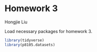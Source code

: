 Homework 3
================
Hongjie Liu

Load necessary packages for homework 3.

``` r
library(tidyverse)
library(p8105.datasets)
```
